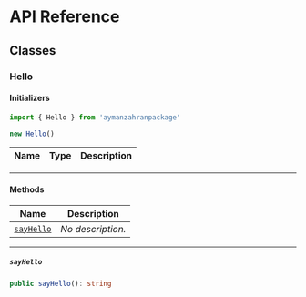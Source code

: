 # API Reference <a name="API Reference" id="api-reference"></a>



## Classes <a name="Classes" id="Classes"></a>

### Hello <a name="Hello" id="aymanzahranpackage.Hello"></a>

#### Initializers <a name="Initializers" id="aymanzahranpackage.Hello.Initializer"></a>

```typescript
import { Hello } from 'aymanzahranpackage'

new Hello()
```

| **Name** | **Type** | **Description** |
| --- | --- | --- |

---

#### Methods <a name="Methods" id="Methods"></a>

| **Name** | **Description** |
| --- | --- |
| <code><a href="#aymanzahranpackage.Hello.sayHello">sayHello</a></code> | *No description.* |

---

##### `sayHello` <a name="sayHello" id="aymanzahranpackage.Hello.sayHello"></a>

```typescript
public sayHello(): string
```





